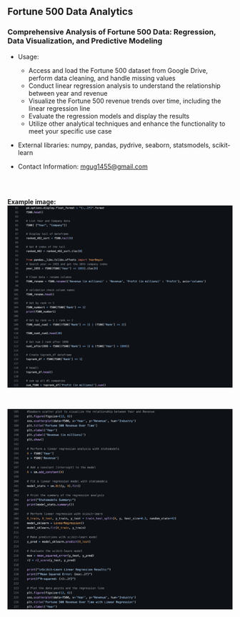 ## Fortune 500 Data Analytics

### Comprehensive Analysis of Fortune 500 Data: Regression, Data Visualization, and Predictive Modeling

- Usage:
  - Access and load the Fortune 500 dataset from Google Drive, perform data cleaning, and handle missing values
  - Conduct linear regression analysis to understand the relationship between year and revenue
  - Visualize the Fortune 500 revenue trends over time, including the linear regression line
  - Evaluate the regression models and display the results
  - Utilize other analytical techniques and enhance the functionality to meet your specific use case
    
- External libraries: numpy, pandas, pydrive, seaborn, statsmodels, scikit-learn
    
- Contact Information: [mgug1455@gmail.com](mailto:mgug1455@gmail.com)
<br>
<br>

**Example image:**
![Fortune500 Example Screen 1](/assets/Fortune500_screen1.png)

<br>

![Fortune500 Example Screen 1](/assets/Fortune500_screen2.png)
